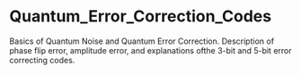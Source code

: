 # Quantum_Error_Correction_Codes
Basics of Quantum Noise and Quantum Error Correction. Description of phase flip error, amplitude error, and explanations ofthe 3-bit and 5-bit error correcting codes.
